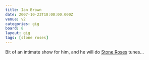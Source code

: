 ```yaml
---
title: Ian Brown
date: 2007-10-23T18:00:00.000Z
venue: v2
categories: gig
board: 8
layout: gig
tags: [stone roses]
---
```

Bit of an intimate show for him, and he will do <a href="/wiki/stone+roses">Stone Roses</a> tunes...